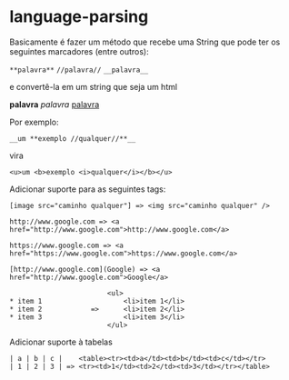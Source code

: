 language-parsing
================

Basicamente é fazer um método que recebe uma String que pode ter os seguintes marcadores (entre outros):

`**palavra**`
`//palavra//`
`__palavra__`

e convertê-la em um string que seja um html

  <b>palavra</b>
	<i>palavra</i>
	<u>palavra</u>

Por exemplo:

	__um **exemplo //qualquer//**__

vira

	<u>um <b>exemplo <i>qualquer</i></b></u>

Adicionar suporte para as seguintes tags:

	[image src="caminho qualquer"] => <img src="caminho qualquer" />

	http://www.google.com => <a href="http://www.google.com">http://www.google.com</a>
	
	https://www.google.com => <a href="https://www.google.com">https://www.google.com</a>
	
	[http://www.google.com](Google) => <a href="http://www.google.com">Google</a>
	
							<ul>
	* item 1					<li>item 1</li>
	* item 2			=>		<li>item 2</li>
	* item 3					<li>item 3</li>
							</ul>
Adicionar suporte à tabelas

	| a | b | c |    <table><tr><td>a</td><td>b</td><td>c</td></tr>
	| 1 | 2 | 3 | => <tr><td>1</td><td>2</td><td>3</td></tr></table>
